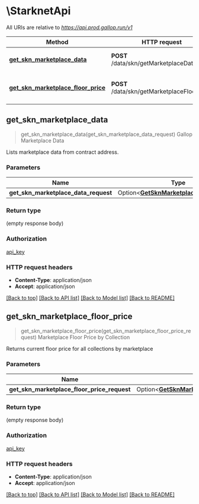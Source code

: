 # \StarknetApi

All URIs are relative to *https://api.prod.gallop.run/v1*

Method | HTTP request | Description
------------- | ------------- | -------------
[**get_skn_marketplace_data**](StarknetApi.md#get_skn_marketplace_data) | **POST** /data/skn/getMarketplaceData | Gallop Marketplace Data
[**get_skn_marketplace_floor_price**](StarknetApi.md#get_skn_marketplace_floor_price) | **POST** /data/skn/getMarketplaceFloorPrice | Marketplace Floor Price by Collection



## get_skn_marketplace_data

> get_skn_marketplace_data(get_skn_marketplace_data_request)
Gallop Marketplace Data

Lists marketplace data from contract address.

### Parameters


Name | Type | Description  | Required | Notes
------------- | ------------- | ------------- | ------------- | -------------
**get_skn_marketplace_data_request** | Option<[**GetSknMarketplaceDataRequest**](GetSknMarketplaceDataRequest.md)> |  |  |

### Return type

 (empty response body)

### Authorization

[api_key](../README.md#api_key)

### HTTP request headers

- **Content-Type**: application/json
- **Accept**: application/json

[[Back to top]](#) [[Back to API list]](../README.md#documentation-for-api-endpoints) [[Back to Model list]](../README.md#documentation-for-models) [[Back to README]](../README.md)


## get_skn_marketplace_floor_price

> get_skn_marketplace_floor_price(get_skn_marketplace_floor_price_request)
Marketplace Floor Price by Collection

Returns current floor price for all collections by marketplace

### Parameters


Name | Type | Description  | Required | Notes
------------- | ------------- | ------------- | ------------- | -------------
**get_skn_marketplace_floor_price_request** | Option<[**GetSknMarketplaceFloorPriceRequest**](GetSknMarketplaceFloorPriceRequest.md)> |  |  |

### Return type

 (empty response body)

### Authorization

[api_key](../README.md#api_key)

### HTTP request headers

- **Content-Type**: application/json
- **Accept**: application/json

[[Back to top]](#) [[Back to API list]](../README.md#documentation-for-api-endpoints) [[Back to Model list]](../README.md#documentation-for-models) [[Back to README]](../README.md)

